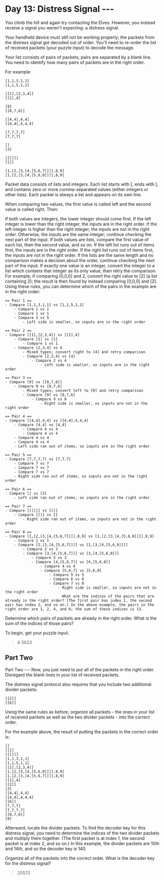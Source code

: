 # Day 13: Distress Signal ---
You climb the hill and again try contacting the Elves. However, you instead receive a signal you weren't expecting: a distress signal.

Your handheld device must still not be working properly; the packets from the distress signal got decoded out of order. You'll need to re-order the list of received packets (your puzzle input) to decode the message.

Your list consists of pairs of packets; pairs are separated by a blank line. You need to identify how many pairs of packets are in the right order.

For example:
```
[1,1,3,1,1]
[1,1,5,1,1]

[[1],[2,3,4]]
[[1],4]

[9]
[[8,7,6]]

[[4,4],4,4]
[[4,4],4,4,4]

[7,7,7,7]
[7,7,7]

[]
[3]

[[[]]]
[[]]

[1,[2,[3,[4,[5,6,7]]]],8,9]
[1,[2,[3,[4,[5,6,0]]]],8,9]
```

Packet data consists of lists and integers. Each list starts with [, ends with ], and contains zero or more comma-separated values (either integers or other lists). Each packet is always a list and appears on its own line.

When comparing two values, the first value is called left and the second value is called right. Then:

If both values are integers, the lower integer should come first. If the left integer is lower than the right integer, the inputs are in the right order. If the left integer is higher than the right integer, the inputs are not in the right order. Otherwise, the inputs are the same integer; continue checking the next part of the input.
If both values are lists, compare the first value of each list, then the second value, and so on. If the left list runs out of items first, the inputs are in the right order. If the right list runs out of items first, the inputs are not in the right order. If the lists are the same length and no comparison makes a decision about the order, continue checking the next part of the input.
If exactly one value is an integer, convert the integer to a list which contains that integer as its only value, then retry the comparison. For example, if comparing [0,0,0] and 2, convert the right value to [2] (a list containing 2); the result is then found by instead comparing [0,0,0] and [2].
Using these rules, you can determine which of the pairs in the example are in the right order:
```
== Pair 1 ==
- Compare [1,1,3,1,1] vs [1,1,5,1,1]
    - Compare 1 vs 1
    - Compare 1 vs 1
    - Compare 3 vs 5
        - Left side is smaller, so inputs are in the right order

== Pair 2 ==
- Compare [[1],[2,3,4]] vs [[1],4]
    - Compare [1] vs [1]
        - Compare 1 vs 1
    - Compare [2,3,4] vs 4
        - Mixed types; convert right to [4] and retry comparison
        - Compare [2,3,4] vs [4]
            - Compare 2 vs 4
                - Left side is smaller, so inputs are in the right order

== Pair 3 ==
- Compare [9] vs [[8,7,6]]
    - Compare 9 vs [8,7,6]
        - Mixed types; convert left to [9] and retry comparison
        - Compare [9] vs [8,7,6]
            - Compare 9 vs 8
                - Right side is smaller, so inputs are not in the right order

== Pair 4 ==
- Compare [[4,4],4,4] vs [[4,4],4,4,4]
    - Compare [4,4] vs [4,4]
        - Compare 4 vs 4
        - Compare 4 vs 4
    - Compare 4 vs 4
    - Compare 4 vs 4
    - Left side ran out of items, so inputs are in the right order

== Pair 5 ==
- Compare [7,7,7,7] vs [7,7,7]
    - Compare 7 vs 7
    - Compare 7 vs 7
    - Compare 7 vs 7
    - Right side ran out of items, so inputs are not in the right order

== Pair 6 ==
- Compare [] vs [3]
    - Left side ran out of items, so inputs are in the right order

== Pair 7 ==
- Compare [[[]]] vs [[]]
    - Compare [[]] vs []
        - Right side ran out of items, so inputs are not in the right order

== Pair 8 ==
- Compare [1,[2,[3,[4,[5,6,7]]]],8,9] vs [1,[2,[3,[4,[5,6,0]]]],8,9]
    - Compare 1 vs 1
    - Compare [2,[3,[4,[5,6,7]]]] vs [2,[3,[4,[5,6,0]]]]
        - Compare 2 vs 2
        - Compare [3,[4,[5,6,7]]] vs [3,[4,[5,6,0]]]
            - Compare 3 vs 3
            - Compare [4,[5,6,7]] vs [4,[5,6,0]]
                - Compare 4 vs 4
                - Compare [5,6,7] vs [5,6,0]
                    - Compare 5 vs 5
                    - Compare 6 vs 6
                    - Compare 7 vs 0
                        - Right side is smaller, so inputs are not in the right order
                          What are the indices of the pairs that are already in the right order? (The first pair has index 1, the second pair has index 2, and so on.) In the above example, the pairs in the right order are 1, 2, 4, and 6; the sum of these indices is 13.
```


Determine which pairs of packets are already in the right order. What is the sum of the indices of those pairs?

To begin, get your puzzle input.

> A 5623

## Part Two
Part Two ---
Now, you just need to put all of the packets in the right order. Disregard the blank lines in your list of received packets.

The distress signal protocol also requires that you include two additional divider packets:
```
[[2]]
[[6]]
```

Using the same rules as before, organize all packets - the ones in your list of received packets as well as the two divider packets - into the correct order.

For the example above, the result of putting the packets in the correct order is:
```
[]
[[]]
[[[]]]
[1,1,3,1,1]
[1,1,5,1,1]
[[1],[2,3,4]]
[1,[2,[3,[4,[5,6,0]]]],8,9]
[1,[2,[3,[4,[5,6,7]]]],8,9]
[[1],4]
[[2]]
[3]
[[4,4],4,4]
[[4,4],4,4,4]
[[6]]
[7,7,7]
[7,7,7,7]
[[8,7,6]]
[9]
```

Afterward, locate the divider packets. To find the decoder key for this distress signal, you need to determine the indices of the two divider packets and multiply them together. (The first packet is at index 1, the second packet is at index 2, and so on.) In this example, the divider packets are 10th and 14th, and so the decoder key is 140.

Organize all of the packets into the correct order. What is the decoder key for the distress signal?

> 20570
